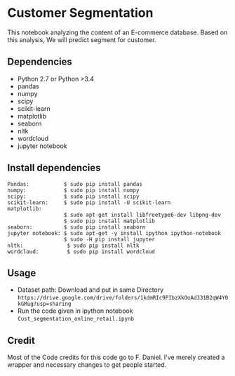 # Customer Segmentation
This notebook analyzing the content of an E-commerce database. Based on this analysis, We will predict segment for customer. 

## Dependencies
* Python 2.7 or Python >3.4
* pandas
* numpy
* scipy
* scikit-learn
* matplotlib
* seaborn
* nltk
* wordcloud
* jupyter notebook

## Install dependencies
```
Pandas:           $ sudo pip install pandas
numpy:            $ sudo pip install numpy
scipy:            $ sudo pip install scipy
scikit-learn:     $ sudo pip install -U scikit-learn
matplotlib: 
                  $ sudo apt-get install libfreetype6-dev libpng-dev
                  $ sudo pip install matplotlib 
seaborn:          $ sudo pip install seaborn
jupyter notebook: $ sudo apt-get -y install ipython ipython-notebook
                  $ sudo -H pip install jupyter
nltk:              $ sudo pip install nltk
wordcloud:         $ sudo pip install wordcloud
```

## Usage
* Dataset path: Download and put in same Directory `https://drive.google.com/drive/folders/1kdmRIc9PIbzXkOoAd331B2qW4Y0kGMug?usp=sharing`
* Run the code given in ipython notebook `Cust_segmentation_online_retail.ipynb`

## Credit

Most of the Code credits for this code go to F. Daniel. I've merely created a wrapper and necessary changes to get people started.
